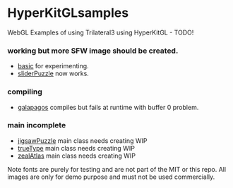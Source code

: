 # HyperKitGLsamples
WebGL Examples of using Trilateral3 using HyperKitGL - TODO!

### working but more SFW image should be created.
- [basic](https://trilateralx.github.io/HyperKitGLsamples/src/hyperkitGLsamples/basic/index.html) for experimenting.
- [sliderPuzzle](https://trilateralx.github.io/HyperKitGLsamples/src/hyperkitGLsamples/sliderPuzzle/index.html) now works.

### compiling
- [galapagos](https://trilateralx.github.io/HyperKitGLsamples/src/hyperkitGLsamples/galapagos/index.html) compiles but fails at runtime with buffer 0 problem.

### main incomplete
- [jigsawPuzzle](https://trilateralx.github.io/HyperKitGLsamples/src/hyperkitGLsamples/jigsawPuzzle/index.html) main class needs creating WIP
- [trueType](https://trilateralx.github.io/HyperKitGLsamples/src/hyperkitGLsamples/trueType/index.html) main class needs creating WIP
- [zealAtlas](https://trilateralx.github.io/HyperKitGLsamples/src/hyperkitGLsamples/zealAtlas/index.html) main class needs creating WIP

Note fonts are purely for testing and are not part of the MIT or this repo.
All images are only for demo purpose and must not be used commercially.
